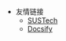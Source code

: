 <!-- _navbar.md -->



* 友情链接
  * [SUSTech](https://www.szu.edu.cn/)
  * [Docsify](https://docsify.js.org/#/)